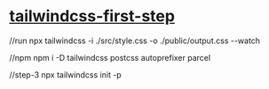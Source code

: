 
# [tailwindcss-first-step](https://devang-atliq.github.io/tailwindcss/)

//run
npx tailwindcss -i ./src/style.css -o ./public/output.css --watch

//npm
npm i -D tailwindcss postcss autoprefixer parcel

//step-3
npx tailwindcss init -p
